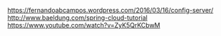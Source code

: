 https://fernandoabcampos.wordpress.com/2016/03/16/config-server/
http://www.baeldung.com/spring-cloud-tutorial
https://www.youtube.com/watch?v=ZyK5QrKCbwM